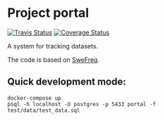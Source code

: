 # Project portal
[![Travis Status][travis-badge]][travis-link]
[![Coverage Status][coveralls-badge]][coveralls-link]


A system for tracking datasets.

The code is based on [SweFreq](https://github.com/NBISweden/swefreq).

## Quick development mode:
```
docker-compose up
psql -h localhost -U postgres -p 5433 portal -f test/data/test_data.sql
```
[travis-badge]: https://travis-ci.org/ScilifelabDataCentre/SciLifeLab-Data-Tracker.svg?branch=develop
[travis-link]: https://travis-ci.org/ScilifelabDataCentre/SciLifeLab-Data-Tracker
[coveralls-badge]: https://coveralls.io/repos/github/ScilifelabDataCentre/SciLifeLab-Data-Tracker/badge.svg?branch=develop
[coveralls-link]: https://coveralls.io/github/ScilifelabDataCentre/SciLifeLab-Data-Tracker?branch=develop
